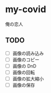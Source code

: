 # my-covid

俺の恋人

## TODO

- [ ] 画像の読み込み
- [ ] 画像のコピー
- [ ] 画像の DnD
- [ ] 画像の回転
- [ ] 画像の拡大縮小
- [ ] 画像の保存
